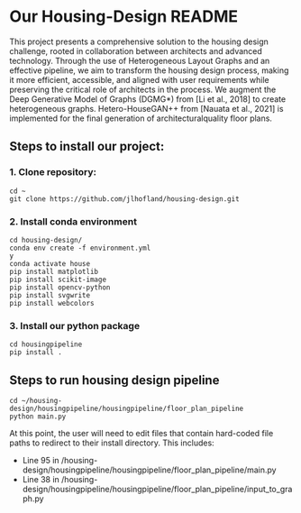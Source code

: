 # Our Housing-Design README
This project presents a comprehensive solution to the housing design challenge, rooted in collaboration between architects and advanced technology. Through the use of Heterogeneous Layout Graphs and an effective pipeline, we aim to transform the housing design process, making it more efficient, accessible, and aligned with user requirements while preserving the critical role of architects in the process. We augment the Deep Generative Model of Graphs (DGMG*) from [Li et al., 2018] to create heterogeneous graphs. Hetero-HouseGAN++ from [Nauata et al., 2021] is implemented for the final generation of architecturalquality floor plans.
## Steps to install our project:
### 1. Clone repository:
```
cd ~
git clone https://github.com/jlhofland/housing-design.git
```
### 2. Install conda environment
```
cd housing-design/
conda env create -f environment.yml
y
conda activate house
pip install matplotlib
pip install scikit-image
pip install opencv-python
pip install svgwrite
pip install webcolors
```
### 3. Install our python package
```
cd housingpipeline
pip install .
```

## Steps to run housing design pipeline
```
cd ~/housing-design/housingpipeline/housingpipeline/floor_plan_pipeline
python main.py
```
At this point, the user will need to edit files that contain hard-coded file paths to redirect to their install directory.
This includes:
* Line 95 in /housing-design/housingpipeline/housingpipeline/floor_plan_pipeline/main.py
* Line 38 in /housing-design/housingpipeline/housingpipeline/floor_plan_pipeline/input_to_graph.py
